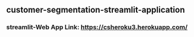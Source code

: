 ## customer-segmentation-streamlit-application

### streamlit-Web App Link: https://csheroku3.herokuapp.com/


